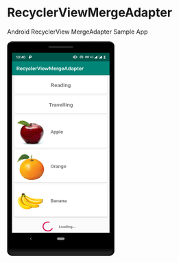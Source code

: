 # RecyclerViewMergeAdapter

Android RecyclerView MergeAdapter Sample App

<p align="left">
   <img src="https://github.com/deepshooter/RecyclerViewMergeAdapter/blob/master/images/device-2020-04-05-224058.png" width="250" height="500"/>
</p>

